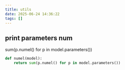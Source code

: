 ```yaml
---
title: utils
date: 2025-06-24 14:36:22
tags: []
---
```

## print parameters num

sum(p.numel() for p in model.parameters())

```python
def numel(model):
    return sum(p.numel() for p in model.parameters())
```


